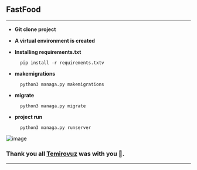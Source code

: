 ## FastFood

___

* **Git clone project**
* **A virtual environment is created**
* **Installing requirements.txt**

        pip install -r requirements.txtv
* **makemigrations**

        python3 managa.py makemigrations
* **migrate**

        python3 managa.py migrate
* **project run**

        python3 managa.py runserver

![image](https://github.com/user-attachments/assets/467d8a9d-f533-4613-9ccf-172c20f3fd9d)


### Thank you all [Temirovuz](https://github.com/temirovuz) was with you 🙂.

___
